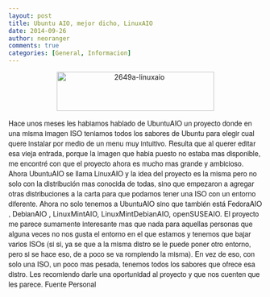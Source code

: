 ```yaml
---
layout: post
title: Ubuntu AIO, mejor dicho, LinuxAIO
date: 2014-09-26
author: neoranger
comments: true
categories: [General, Informacion]
---
```

<div class="separator" style="clear:both;text-align:center;"><img class="alignnone  wp-image-2098" src="https://blogneositelinux.files.wordpress.com/2016/10/2649a-linuxaio.jpg" alt="2649a-linuxaio" width="312" height="78" /></div>

<span style="font-family:Helvetica Neue, Arial, Helvetica, sans-serif;">Hace unos meses les habiamos hablado de UbuntuAIO un proyecto donde en una misma imagen ISO teniamos todos los sabores de Ubuntu para elegir cual quere instalar por medio de un menu muy intuitivo.</span>
<span style="font-family:Helvetica Neue, Arial, Helvetica, sans-serif;">Resulta que al querer editar esa vieja entrada, porque la imagen que habia puesto no estaba mas disponible, me encontré con que el proyecto ahora es mucho mas grande y ambicioso. Ahora UbuntuAIO se llama LinuxAIO y la idea del proyecto es la misma pero no solo con la distribución mas conocida de todas, sino que empezaron a agregar otras distribuciones a la carta para que podamos tener una ISO con un entorno diferente.</span>
<span style="font-family:Helvetica Neue, Arial, Helvetica, sans-serif;">Ahora no solo tenemos a UbuntuAIO sino que también está FedoraAIO , DebianAIO</span> , LinuxMintAIO, LinuxMintDebianAIO, openSUSEAIO.
<span style="font-family:Helvetica Neue, Arial, Helvetica, sans-serif;">
</span><span style="font-family:Helvetica Neue, Arial, Helvetica, sans-serif;">El proyecto me parece sumamente interesante mas que nada para aquellas personas que alguna veces no nos gusta el entorno en el que estamos y tenemos que bajar varios ISOs (si si, ya se que a la misma distro se le puede poner otro entorno, pero si se hace eso, de a poco se va rompiendo la misma). En vez de eso, con solo una ISO, un poco mas pesada, tenemos todos los sabores que ofrece esa distro.</span>
<span style="font-family:Helvetica Neue, Arial, Helvetica, sans-serif;">
</span><span style="font-family:Helvetica Neue, Arial, Helvetica, sans-serif;">Les recomiendo darle una oportunidad al proyecto y que nos cuenten que les parece.</span>
<span style="font-family:Helvetica Neue, Arial, Helvetica, sans-serif;">
</span><span style="font-family:Helvetica Neue, Arial, Helvetica, sans-serif;">Fuente Personal</span>
